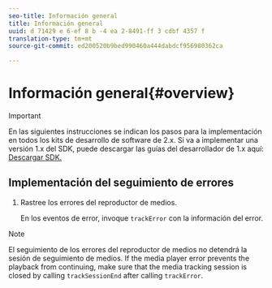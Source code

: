 ```yaml
---
seo-title: Información general
title: Información general
uuid: d 71429 e 6-ef 8 b -4 ea 2-8491-ff 3 cdbf 4357 f
translation-type: tm+mt
source-git-commit: ed200520b9bed990460a444dabdcf956980362ca

---
```



# Información general{#overview}

>[!IMPORTANT]
>
>En las siguientes instrucciones se indican los pasos para la implementación en todos los kits de desarrollo de software de 2.x. Si va a implementar una versión 1.x del SDK, puede descargar las guías del desarrollador de 1.x aquí: [Descargar SDK.](../../sdk-implement/download-sdks.md)

## Implementación del seguimiento de errores

1. Rastree los errores del reproductor de medios.

   En los eventos de error, invoque `trackError` con la información del error.

>[!NOTE]
>
>El seguimiento de los errores del reproductor de medios no detendrá la sesión de seguimiento de medios. If the media player error prevents the playback from continuing, make sure that the media tracking session is closed by calling `trackSessionEnd` after calling `trackError`.

